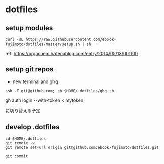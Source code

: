 # dotfiles

## setup modules

```
curl -sL https://raw.githubusercontent.com/ebook-fujimoto/dotfiles/master/setup.sh | sh
```

ref: https://orgachem.hatenablog.com/entry/2014/05/13/001100

## setup git repos

- new terminal and ghq

```
ssh -T git@github.com; sh $HOME/.dotfiles/ghq.sh
```

gh auth login --with-token < mytoken

に切り替える予定

## develop .dotfiles

```
cd $HOME/.dotfiles
git remote -v
git remote set-url origin git@github.com:ebook-fujimoto/dotfiles.git

git commit
```